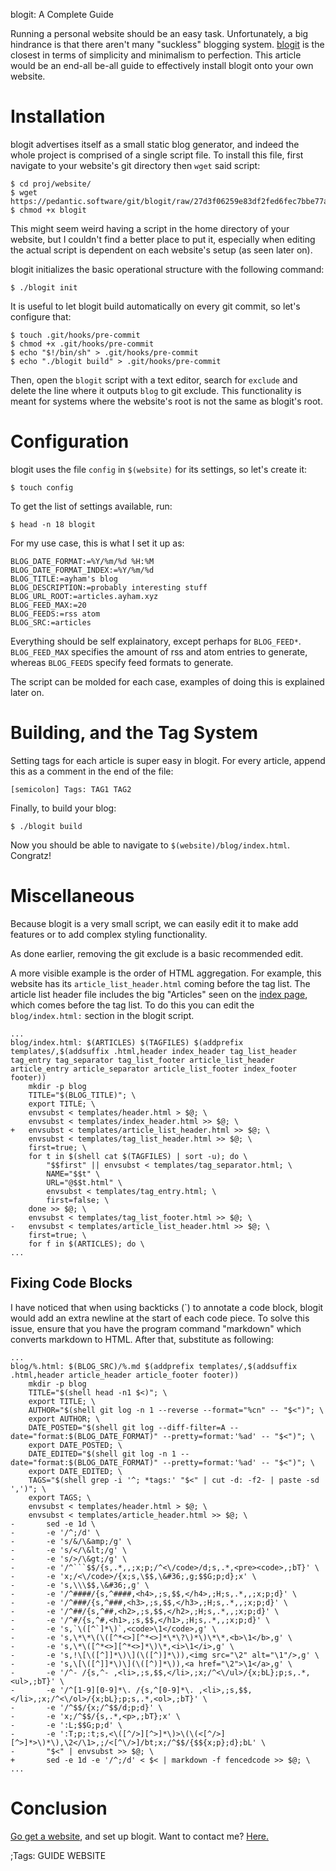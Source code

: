 blogit: A Complete Guide

Running a personal website should be an easy task. Unfortunately, a big
hindrance is that there aren't many "suckless" blogging system. 
[blogit](https://pedantic.software/git/blogit) is the closest in terms of 
simplicity and minimalism to perfection. This article would be an end-all be-all
guide to effectively install blogit onto your own website.

# Installation
blogit advertises itself as a small static blog generator, and indeed the whole
project is comprised of a single script file. To install this file, first
navigate to your website's git directory then ```wget``` said script:

```
$ cd proj/website/
$ wget https://pedantic.software/git/blogit/raw/27d3f06259e83df2fed6fec7bbe77ac6b917eee7/blogit
$ chmod +x blogit
```

This might seem weird having a script in the home directory of your website, but
I couldn't find a better place to put it, especially when editing the actual
script is dependent on each website's setup (as seen later on).

blogit initializes the basic operational structure with the following command:

```
$ ./blogit init
```

It is useful to let blogit build automatically on every git commit, so let's
configure that:

```
$ touch .git/hooks/pre-commit
$ chmod +x .git/hooks/pre-commit
$ echo "$!/bin/sh" > .git/hooks/pre-commit
$ echo "./blogit build" > .git/hooks/pre-commit
```

Then, open the ```blogit``` script with a text editor, search for ```exclude```
and delete the line where it outputs ```blog``` to git exclude. This 
functionality is meant for systems where the website's root is not the same as 
blogit's root.

# Configuration
blogit uses the file ```config``` in ```$(website)``` for its settings, so let's create it:

```
$ touch config
```

To get the list of settings available, run:

```
$ head -n 18 blogit
```

For my use case, this is what I set it up as:

```
BLOG_DATE_FORMAT:=%Y/%m/%d %H:%M
BLOG_DATE_FORMAT_INDEX:=%Y/%m/%d
BLOG_TITLE:=ayham's blog
BLOG_DESCRIPTION:=probably interesting stuff
BLOG_URL_ROOT:=articles.ayham.xyz
BLOG_FEED_MAX:=20
BLOG_FEEDS:=rss atom
BLOG_SRC:=articles
```

Everything should be self explainatory, except perhaps for ```BLOG_FEED*```.
```BLOG_FEED_MAX``` specifies the amount of rss and atom entries to generate,
whereas ```BLOG_FEEDS``` specify feed formats to generate.

The script can be molded for each case, examples of doing this is explained
later on.

# Building, and the Tag System
Setting tags for each article is super easy in blogit. For every article,
append this as a comment in the end of the file:

```
[semicolon] Tags: TAG1 TAG2
```

Finally, to build your blog:

``` $ ./blogit build ```

Now you should be able to navigate to ```$(website)/blog/index.html```.
Congratz!

# Miscellaneous 
Because blogit is a very small script, we can easily edit it to make add
features or to add complex styling functionality.

As done earlier, removing the git exclude is a basic recommended edit.

A more visible example is the order of HTML aggregation. For example, this 
website has its ```article_list_header.html``` coming before the tag list. The
article list header file includes the big "Articles" seen on the [index
page](https://blog.ayham.xyz), which comes before the tag list. To do this you can edit
the ```blog/index.html:``` section in the blogit script.

```
...
blog/index.html: $(ARTICLES) $(TAGFILES) $(addprefix templates/,$(addsuffix .html,header index_header tag_list_header tag_entry tag_separator tag_list_footer article_list_header article_entry article_separator article_list_footer index_footer footer))
	mkdir -p blog
	TITLE="$(BLOG_TITLE)"; \
	export TITLE; \
	envsubst < templates/header.html > $@; \
	envsubst < templates/index_header.html >> $@; \
+	envsubst < templates/article_list_header.html >> $@; \
	envsubst < templates/tag_list_header.html >> $@; \
	first=true; \
	for t in $(shell cat $(TAGFILES) | sort -u); do \
		"$$first" || envsubst < templates/tag_separator.html; \
		NAME="$$t" \
		URL="@$$t.html" \
		envsubst < templates/tag_entry.html; \
		first=false; \
	done >> $@; \
	envsubst < templates/tag_list_footer.html >> $@; \
-	envsubst < templates/article_list_header.html >> $@; \
	first=true; \
	for f in $(ARTICLES); do \
...
```

## Fixing Code Blocks
I have noticed that when using backticks (`) to annotate a code block, blogit
would add an extra newline at the start of each code piece. To solve this issue,
ensure that you have the program command "markdown" which converts markdown to
HTML. After that, substitute as following:

```
...
blog/%.html: $(BLOG_SRC)/%.md $(addprefix templates/,$(addsuffix .html,header article_header article_footer footer))
	mkdir -p blog
	TITLE="$(shell head -n1 $<)"; \
	export TITLE; \
	AUTHOR="$(shell git log -n 1 --reverse --format="%cn" -- "$<")"; \
	export AUTHOR; \
	DATE_POSTED="$(shell git log --diff-filter=A --date="format:$(BLOG_DATE_FORMAT)" --pretty=format:'%ad' -- "$<")"; \
	export DATE_POSTED; \
	DATE_EDITED="$(shell git log -n 1 --date="format:$(BLOG_DATE_FORMAT)" --pretty=format:'%ad' -- "$<")"; \
	export DATE_EDITED; \
	TAGS="$(shell grep -i '^; *tags:' "$<" | cut -d: -f2- | paste -sd ',')"; \
	export TAGS; \
	envsubst < templates/header.html > $@; \
	envsubst < templates/article_header.html >> $@; \
-		sed -e 1d \
-		-e '/^;/d' \
-		-e 's/&/\&amp;/g' \
-		-e 's/</\&lt;/g' \
-		-e 's/>/\&gt;/g' \
-		-e '/^```$$/{s,.*,,;x;p;/^<\/code>/d;s,.*,<pre><code>,;bT}' \
-		-e 'x;/<\/code>/{x;s,\$$,\&#36;,g;$$G;p;d};x' \
-		-e 's,\\\$$,\&#36;,g' \
-		-e '/^####/{s,^####,<h4>,;s,$$,</h4>,;H;s,.*,,;x;p;d}' \
-		-e '/^###/{s,^###,<h3>,;s,$$,</h3>,;H;s,.*,,;x;p;d}' \
-		-e '/^##/{s,^##,<h2>,;s,$$,</h2>,;H;s,.*,,;x;p;d}' \
-		-e '/^#/{s,^#,<h1>,;s,$$,</h1>,;H;s,.*,,;x;p;d}' \
-		-e 's,`\([^`]*\)`,<code>\1</code>,g' \
-		-e 's,\*\*\(\([^*<>][^*<>]*\*\?\)*\)\*\*,<b>\1</b>,g' \
-		-e 's,\*\([^*<>][^*<>]*\)\*,<i>\1</i>,g' \
-		-e 's,!\[\([^]]*\)\](\([^)]*\)),<img src="\2" alt="\1"/>,g' \
-		-e 's,\[\([^]]*\)\](\([^)]*\)),<a href="\2">\1</a>,g' \
-		-e '/^- /{s,^- ,<li>,;s,$$,</li>,;x;/^<\/ul>/{x;bL};p;s,.*,<ul>,;bT}' \
-		-e '/^[1-9][0-9]*\. /{s,^[0-9]*\. ,<li>,;s,$$,</li>,;x;/^<\/ol>/{x;bL};p;s,.*,<ol>,;bT}' \
-		-e '/^$$/{x;/^$$/d;p;d}' \
-		-e 'x;/^$$/{s,.*,<p>,;bT};x' \
-		-e ':L;$$G;p;d' \
-		-e ':T;p;:t;s,<\([^/>][^>]*\)>\(\(<[^/>][^>]*>\)*\),\2</\1>,;/<[^\/>]/bt;x;/^$$/{$${x;p};d};bL' \
-		"$<" | envsubst >> $@; \
+		sed -e 1d -e '/^;/d' < $< | markdown -f fencedcode >> $@; \
...
```

# Conclusion
[Go get a website](https://landchad.net), and set up blogit.
Want to contact me? [Here.](https://ayham.xyz/contact.htm)

;Tags: GUIDE WEBSITE

